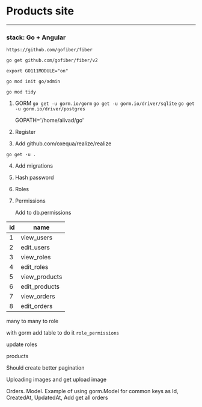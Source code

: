 # Products site
<hr/>

### stack: Go + Angular

`https://github.com/gofiber/fiber`

`go get github.com/gofiber/fiber/v2`

`export GO111MODULE="on"`

`go mod init go/admin`

`go mod tidy`

1. GORM
   `go get -u gorm.io/gorm`
   `go get -u gorm.io/driver/sqlite`
   `go get -u gorm.io/driver/postgres`

   GOPATH='/home/alivad/go'

2. Register
3. Add github.com/oxequa/realize/realize

`go get -u .`

4. Add migrations
5. Hash password
6. Roles
7. Permissions

   Add to db.permissions

| id | name          |
|----|---------------|
| 1  | view_users    |
| 2  | edit_users    |
| 3  | view_roles    |
| 4  | edit_roles    |
| 5  | view_products |
| 6  | edit_products |
| 7  | view_orders   |
| 8  | edit_orders   |

many to many to role

with gorm add table to do it `role_permissions`

update roles

products

Should create better pagination

Uploading images and get upload image

Orders. Model. Example of using gorm.Model for common keys as Id, CreatedAt, UpdatedAt, 
Add get all orders
